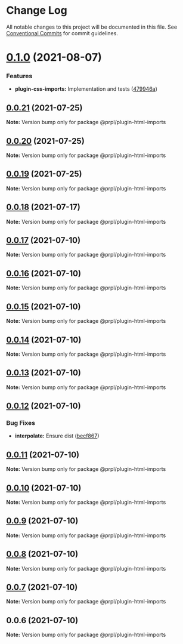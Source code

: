 # Change Log

All notable changes to this project will be documented in this file.
See [Conventional Commits](https://conventionalcommits.org) for commit guidelines.

# [0.1.0](https://github.com/tyhopp/prpl/compare/@prpl/plugin-html-imports@0.0.21...@prpl/plugin-html-imports@0.1.0) (2021-08-07)


### Features

* **plugin-css-imports:** Implementation and tests ([479946a](https://github.com/tyhopp/prpl/commit/479946aeb7d1693080802b3257eebba70171d806))





## [0.0.21](https://github.com/tyhopp/prpl/compare/@prpl/plugin-html-imports@0.0.20...@prpl/plugin-html-imports@0.0.21) (2021-07-25)

**Note:** Version bump only for package @prpl/plugin-html-imports





## [0.0.20](https://github.com/tyhopp/prpl/compare/@prpl/plugin-html-imports@0.0.19...@prpl/plugin-html-imports@0.0.20) (2021-07-25)

**Note:** Version bump only for package @prpl/plugin-html-imports





## [0.0.19](https://github.com/tyhopp/prpl/compare/@prpl/plugin-html-imports@0.0.18...@prpl/plugin-html-imports@0.0.19) (2021-07-25)

**Note:** Version bump only for package @prpl/plugin-html-imports





## [0.0.18](https://github.com/tyhopp/prpl/compare/@prpl/plugin-html-imports@0.0.17...@prpl/plugin-html-imports@0.0.18) (2021-07-17)

**Note:** Version bump only for package @prpl/plugin-html-imports





## [0.0.17](https://github.com/tyhopp/prpl/compare/@prpl/plugin-html-imports@0.0.16...@prpl/plugin-html-imports@0.0.17) (2021-07-10)

**Note:** Version bump only for package @prpl/plugin-html-imports





## [0.0.16](https://github.com/tyhopp/prpl/compare/@prpl/plugin-html-imports@0.0.15...@prpl/plugin-html-imports@0.0.16) (2021-07-10)

**Note:** Version bump only for package @prpl/plugin-html-imports





## [0.0.15](https://github.com/tyhopp/prpl/compare/@prpl/plugin-html-imports@0.0.14...@prpl/plugin-html-imports@0.0.15) (2021-07-10)

**Note:** Version bump only for package @prpl/plugin-html-imports





## [0.0.14](https://github.com/tyhopp/prpl/compare/@prpl/plugin-html-imports@0.0.13...@prpl/plugin-html-imports@0.0.14) (2021-07-10)

**Note:** Version bump only for package @prpl/plugin-html-imports





## [0.0.13](https://github.com/tyhopp/prpl/compare/@prpl/plugin-html-imports@0.0.12...@prpl/plugin-html-imports@0.0.13) (2021-07-10)

**Note:** Version bump only for package @prpl/plugin-html-imports





## [0.0.12](https://github.com/tyhopp/prpl/compare/@prpl/plugin-html-imports@0.0.11...@prpl/plugin-html-imports@0.0.12) (2021-07-10)


### Bug Fixes

* **interpolate:** Ensure dist ([becf867](https://github.com/tyhopp/prpl/commit/becf86773572f761d7a1f1393e4a625945c287dc))





## [0.0.11](https://github.com/tyhopp/prpl/compare/@prpl/plugin-html-imports@0.0.10...@prpl/plugin-html-imports@0.0.11) (2021-07-10)

**Note:** Version bump only for package @prpl/plugin-html-imports





## [0.0.10](https://github.com/tyhopp/prpl/compare/@prpl/plugin-html-imports@0.0.9...@prpl/plugin-html-imports@0.0.10) (2021-07-10)

**Note:** Version bump only for package @prpl/plugin-html-imports





## [0.0.9](https://github.com/tyhopp/prpl/compare/@prpl/plugin-html-imports@0.0.8...@prpl/plugin-html-imports@0.0.9) (2021-07-10)

**Note:** Version bump only for package @prpl/plugin-html-imports





## [0.0.8](https://github.com/tyhopp/prpl/compare/@prpl/plugin-html-imports@0.0.7...@prpl/plugin-html-imports@0.0.8) (2021-07-10)

**Note:** Version bump only for package @prpl/plugin-html-imports





## [0.0.7](https://github.com/tyhopp/prpl/compare/@prpl/plugin-html-imports@0.0.6...@prpl/plugin-html-imports@0.0.7) (2021-07-10)

**Note:** Version bump only for package @prpl/plugin-html-imports





## 0.0.6 (2021-07-10)

**Note:** Version bump only for package @prpl/plugin-html-imports
